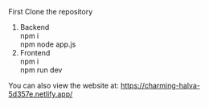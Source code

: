 First Clone the repository

1. Backend<br/>
npm i<br/>
npm node app.js<br/>
2. Frontend<br/>
npm i<br/>
npm run dev<br/>

You can also view the website at:
https://charming-halva-5d357e.netlify.app/